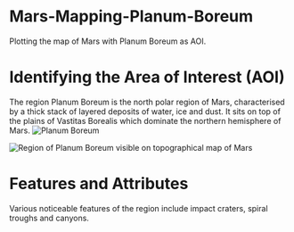 # Mars-Mapping-Planum-Boreum
Plotting the map of Mars with Planum Boreum as AOI. 

# Identifying the Area of Interest (AOI) 
The region Planum Boreum is the north polar region of Mars, characterised by a thick stack of layered deposits of water, ice and dust. It sits on top of the plains of Vastitas Borealis which dominate the northern hemisphere of Mars. 
![Planum Boreum](https://www.google.com/url?sa=i&url=https%3A%2F%2Fen.wikipedia.org%2Fwiki%2FPlanum_Boreum&psig=AOvVaw1d8WLdXU73gJI80GQ7XVNg&ust=1751691740588000&source=images&cd=vfe&opi=89978449&ved=0CBQQjRxqFwoTCPj5u7a2oo4DFQAAAAAdAAAAABAE) 

![Region of Planum Boreum visible on topographical map of Mars](https://www.esa.int/var/esa/storage/images/esa_multimedia/images/2017/12/mars_topography/17300404-1-eng-GB/Mars_topography_pillars.jpg) 


# Features and Attributes 
Various noticeable features of the region include impact craters, spiral troughs and canyons. 
